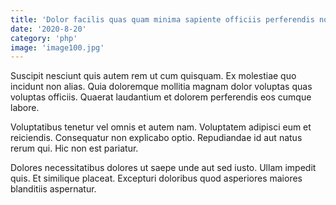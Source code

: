 ```yaml
---
title: 'Dolor facilis quas quam minima sapiente officiis perferendis non.'
date: '2020-8-20'
category: 'php'
image: 'image100.jpg'
---
```


Suscipit nesciunt quis autem rem ut cum quisquam. Ex molestiae quo incidunt non alias. Quia doloremque mollitia magnam dolor voluptas quas voluptas officiis. Quaerat laudantium et dolorem perferendis eos cumque labore.
 Voluptatibus tenetur vel omnis et autem nam. Voluptatem adipisci eum et reiciendis. Consequatur non explicabo optio. Repudiandae id aut natus rerum qui. Hic non est pariatur.
 Dolores necessitatibus dolores ut saepe unde aut sed iusto. Ullam impedit quis. Et similique placeat. Excepturi doloribus quod asperiores maiores blanditiis aspernatur.
